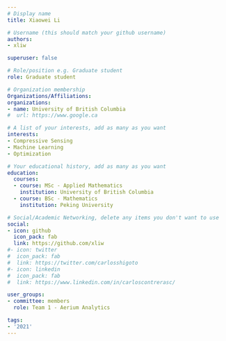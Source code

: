 ```yaml
---
# Display name
title: Xiaowei Li

# Username (this should match your github username)
authors:
- xliw

superuser: false

# Role/position e.g. Graduate student
role: Graduate student

# Organization membership
Organizations/Affiliations:
organizations:
- name: University of British Columbia
#  url: https://www.google.ca

# A list of your interests, add as many as you want
interests:
- Compressive Sensing
- Machine Learning
- Optimization

# Your educational history, add as many as you want
education:
  courses:
  - course: MSc - Applied Mathematics
    institution: University of British Columbia
  - course: BSc - Mathematics
    institution: Peking University

# Social/Academic Networking, delete any items you don't want to use
social:
- icon: github
  icon_pack: fab
  link: https://github.com/xliw
#- icon: twitter
#  icon_pack: fab
#  link: https://twitter.com/carlosshigoto
#- icon: linkedin
#  icon_pack: fab
#  link: https://www.linkedin.com/in/carloscontrerasc/

user_groups:
- committee: members
  role: Team 1 - Aerium Analytics

tags:
- '2021'
---
```

